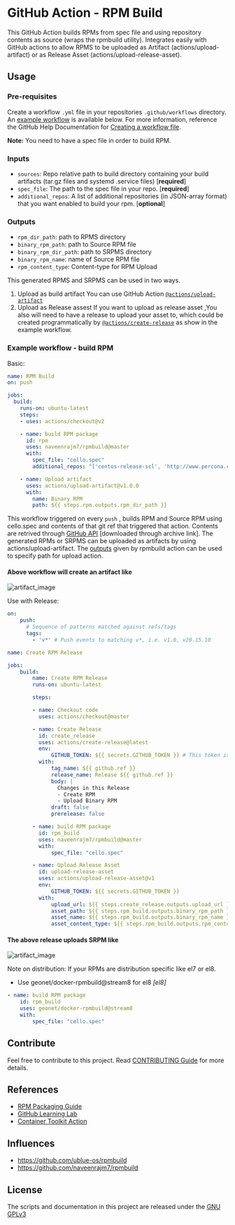 # GitHub Action - RPM Build

This GitHub Action builds RPMs from spec file and using repository contents as source (wraps the rpmbuild utility).
Integrates easily with GitHub actions to allow RPMS to be uploaded as Artifact (actions/upload-artifact) or as Release Asset (actions/upload-release-asset).

## Usage

### Pre-requisites

Create a workflow `.yml` file in your repositories `.github/workflows` directory. An [example workflow](#example-workflow---build-rpm) is available below. For more information, reference the GitHub Help Documentation for [Creating a workflow file](https://help.github.com/en/articles/configuring-a-workflow#creating-a-workflow-file).

**Note:** You need to have a spec file in order to build RPM.

### Inputs

- `sources`: Repo relative path to build directory containing your build artifacts (tar.gz files and systemd .service files) [**required**]
- `spec_file`: The path to the spec file in your repo. [**required**]
- `additional_repos`: A list of additional repositories (in JSON-array format) that you want enabled to build your rpm. [**optional**]

### Outputs

- `rpm_dir_path`: path to RPMS directory
- `binary_rpm_path`: path to Source RPM file
- `binary_rpm_dir_path`: path to  SRPMS directory
- `binary_rpm_name`: name of Source RPM file
- `rpm_content_type`: Content-type for RPM Upload

This generated RPMS and SRPMS can be used in two ways.

1. Upload as build artifact
    You can use GitHub Action [`@actions/upload-artifact`](https://www.github.com/actions/upload-artifact)
2. Upload as Release assest
    If you want to upload as release asset ,You also will need to have a release to upload your asset to, which could be created programmatically by [`@actions/create-release`](https://www.github.com/actions/create-release) as show in the example workflow.

### Example workflow - build RPM

Basic:

```yaml
name: RPM Build
on: push

jobs:
  build:
    runs-on: ubuntu-latest
    steps:
    - uses: actions/checkout@v2

    - name: build RPM package
      id: rpm
      uses: naveenrajm7/rpmbuild@master
      with:
        spec_file: "cello.spec"
        additional_repos: "['centos-release-scl', 'http://www.percona.com/downloads/percona-release/redhat/0.1-3/percona-release-0.1-3.noarch.rpm']"

    - name: Upload artifact
      uses: actions/upload-artifact@v1.0.0
      with:
        name: Binary RPM
        path: ${{ steps.rpm.outputs.rpm_dir_path }}
```

This workflow triggered on every `push` , builds RPM and Source RPM using cello.spec and contents of that git ref that triggered that action. Contents are retrived through [GitHub API](https://developer.github.com/v3/repos/contents/#get-archive-link) [downloaded through archive link].
The generated RPMs or SRPMS can be uploaded as artifacts by using actions/upload-artifact. The [outputs](#outputs) given by rpmbuild action can be used to specify path for upload action.

#### Above workflow will create an artifact like

![artifact_image](assets/upload_artifacts.png)

Use with Release:

```yaml
on:
    push:
      # Sequence of patterns matched against refs/tags
      tags:
        - 'v*' # Push events to matching v*, i.e. v1.0, v20.15.10

name: Create RPM Release

jobs:
    build:
        name: Create RPM Release
        runs-on: ubuntu-latest

        steps:

        - name: Checkout code
          uses: actions/checkout@master

        - name: Create Release
          id: create_release
          uses: actions/create-release@latest
          env:
              GITHUB_TOKEN: ${{ secrets.GITHUB_TOKEN }} # This token is provided by Actions, you do not need to create your own token
          with:
              tag_name: ${{ github.ref }}
              release_name: Release ${{ github.ref }}
              body: |
                Changes in this Release
                - Create RPM
                - Upload Binary RPM
              draft: false
              prerelease: false

        - name: build RPM package
          id: rpm_build
          uses: naveenrajm7/rpmbuild@master
          with:
              spec_file: "cello.spec"

        - name: Upload Release Asset
          id: upload-release-asset
          uses: actions/upload-release-asset@v1
          env:
              GITHUB_TOKEN: ${{ secrets.GITHUB_TOKEN }}
          with:
              upload_url: ${{ steps.create_release.outputs.upload_url }} # This pulls from the CREATE RELEASE step above, referencing it's ID to get its outputs object, which include a `upload_url`. See this blog post for more info: https://jasonet.co/posts/new-features-of-github-actions/#passing-data-to-future-steps
              asset_path: ${{ steps.rpm_build.outputs.binary_rpm_path }}
              asset_name: ${{ steps.rpm_build.outputs.binary_rpm_name }}
              asset_content_type: ${{ steps.rpm_build.outputs.rpm_content_type }}
```

#### The above release uploads SRPM like

![artifact_image](assets/upload_release_asset.png)

Note on distribution:
If your RPMs are distribution specific like el7 or el8.

- Use geonet/docker-rpmbuild@stream8 for el8 *[el8]*

```yaml
- name: build RPM package
    id: rpm_build
    uses: geonet/docker-rpmbuild@stream8
    with:
        spec_file: "cello.spec"
```

## Contribute

Feel free to contribute to this project. Read [CONTRIBUTING Guide](CONTRIBUTING.md) for more details.

## References

- [RPM Packaging Guide](https://rpm-packaging-guide.github.io/)
- [GitHub Learning Lab](https://lab.github.com/)
- [Container Toolkit Action](https://github.com/actions/container-toolkit-action)

## Influences

- <https://github.com/ublue-os/rpmbuild>
- <https://github.com/naveenrajm7/rpmbuild>

## License

The scripts and documentation in this project are released under the [GNU GPLv3](LICENSE)
